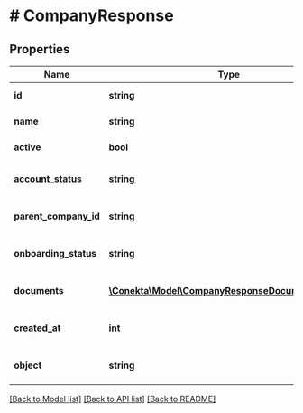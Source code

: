 # # CompanyResponse

## Properties

Name | Type | Description | Notes
------------ | ------------- | ------------- | -------------
**id** | **string** | The unique identifier for the company. |
**name** | **string** | The name of the company. |
**active** | **bool** | Indicates if the company is active. |
**account_status** | **string** | The current status of the company&#39;s account. |
**parent_company_id** | **string** | The identifier of the parent company, if any. | [optional]
**onboarding_status** | **string** | The current status of the company&#39;s onboarding process. |
**documents** | [**\Conekta\Model\CompanyResponseDocumentsInner[]**](CompanyResponseDocumentsInner.md) | A list of documents related to the company. |
**created_at** | **int** | Timestamp of when the company was created. |
**object** | **string** | The type of object, typically \&quot;company\&quot;. |

[[Back to Model list]](../../README.md#models) [[Back to API list]](../../README.md#endpoints) [[Back to README]](../../README.md)
